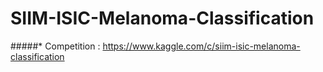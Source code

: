 # SIIM-ISIC-Melanoma-Classification
#####* Competition : https://www.kaggle.com/c/siim-isic-melanoma-classification
